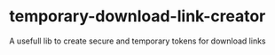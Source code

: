 # temporary-download-link-creator
A usefull lib to create secure and temporary tokens for download links
